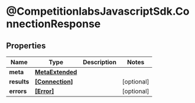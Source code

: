 # @CompetitionlabsJavascriptSdk.ConnectionResponse

## Properties

Name | Type | Description | Notes
------------ | ------------- | ------------- | -------------
**meta** | [**MetaExtended**](docs/MetaExtended.md) |  | 
**results** | [**[Connection]**](docs/Connection.md) |  | [optional] 
**errors** | [**[Error]**](docs/Error.md) |  | [optional] 


